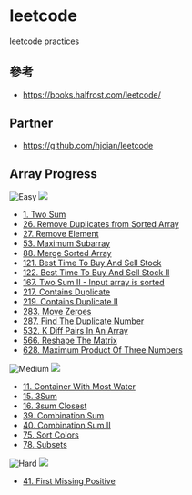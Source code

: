 # leetcode

leetcode practices

## 參考

- https://books.halfrost.com/leetcode/

## Partner

- https://github.com/hjcian/leetcode

## Array Progress

![Easy](https://img.shields.io/badge/LeetCode-Easy-5CB85C.svg)
![](https://img.shields.io/badge/Done-15-blue)

- [1. Two Sum](https://github.com/hongtw/leetcode/tree/master/Problems/0001.Two-Sum)
- [26. Remove Duplicates from Sorted Array](https://github.com/hongtw/leetcode/tree/master/Problems/0026.Remove-Duplicates-from-Sorted-Array)
- [27. Remove Element](https://github.com/hongtw/leetcode/tree/master/Problems/0027.Remove-Element)
- [53. Maximum Subarray](https://github.com/hongtw/leetcode/tree/master/Problems/0053.Maximum-Subarray)
- [88. Merge Sorted Array](https://github.com/hongtw/leetcode/tree/master/Problems/0088.Merge-Sorted-Array)
- [121. Best Time To Buy And Sell Stock](https://github.com/hongtw/leetcode/tree/master/Problems/0121.Best-Time-To-Buy-And-Sell-Stock)
- [122. Best Time To Buy And Sell Stock II](https://github.com/hongtw/leetcode/tree/master/Problems/0122.Best-Time-To-Buy-And-Sell-Stock-II)
- [167. Two Sum II - Input array is sorted](https://github.com/hongtw/leetcode/tree/master/Problems/0167.Two-Sum-II-Input-Array-Is-Sorted)
- [217. Contains Duplicate](https://github.com/hongtw/leetcode/tree/master/Problems/0217.Contains-Duplicate)
- [219. Contains Duplicate II](https://github.com/hongtw/leetcode/tree/master/Problems/0219.Contains-Duplicate-II)
- [283. Move Zeroes](https://github.com/hongtw/leetcode/tree/master/Problems/0283.Move-Zeroes)
- [287. Find The Duplicate Number](https://github.com/hongtw/leetcode/tree/master/Problems/0287.Find-The-Duplicate-Number)
- [532. K Diff Pairs In An Array](https://github.com/hongtw/leetcode/tree/master/Problems/0532.K-Diff-Pairs-In-An-Array)
- [566. Reshape The Matrix](https://github.com/hongtw/leetcode/tree/master/Problems/0566.Reshape-The-Matrix)
- [628. Maximum Product Of Three Numbers](https://github.com/hongtw/leetcode/tree/master/Problems/0628.Maximum-Product-Of-Three-Numbers)

![Medium](https://img.shields.io/badge/LeetCode-Medium-F0AD4E.svg)
![](https://img.shields.io/badge/Done-7-blue)

- [11. Container With Most Water](https://github.com/hongtw/leetcode/tree/master/Problems/0011.Container-With-Most-Water)
- [15. 3Sum](https://github.com/hongtw/leetcode/tree/master/Problems/0015.3sum)
- [16. 3sum Closest](https://github.com/hongtw/leetcode/tree/master/Problems/0016.3sum-Closest)
- [39. Combination Sum](https://github.com/hongtw/leetcode/tree/master/Problems/0039.Combination-Sum)
- [40. Combination Sum II](https://github.com/hongtw/leetcode/tree/master/Problems/0040.Combination-Sum-II)
- [75. Sort Colors](https://github.com/hongtw/leetcode/tree/master/Problems/0075.Sort-Colors)
- [78. Subsets](https://github.com/hongtw/leetcode/tree/master/Problems/0078.Subsets)

![Hard](https://img.shields.io/badge/LeetCode-Hard-D9534F.svg)
![](https://img.shields.io/badge/Done-1-blue)

- [41. First Missing Positive](https://github.com/hongtw/leetcode/tree/master/Problems/0041.First-Missing-Positive)
